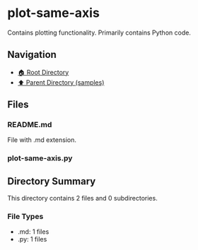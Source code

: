 # plot-same-axis

Contains plotting functionality. Primarily contains Python code.

## Navigation

* [🏠 Root Directory](../../README.md)
* [⬆️ Parent Directory (samples)](../README.md)

## Files

### README.md

File with .md extension.

### plot-same-axis.py

## Directory Summary

This directory contains 2 files and 0 subdirectories.

### File Types

* .md: 1 files
* .py: 1 files
